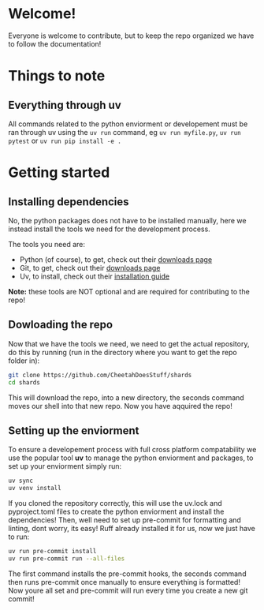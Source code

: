 # Welcome!

Everyone is welcome to contribute, but to keep the repo organized we have to follow the documentation!

# Things to note

## Everything through uv

All commands related to the python enviorment or developement must be ran through uv using the `uv run` command, eg `uv run myfile.py`, `uv run pytest` or `uv run pip install -e .`

# Getting started

## Installing dependencies

No, the python packages does not have to be installed manually, here we instead install the tools we need for the development process.

The tools you need are:
* Python (of course), to get, check out their [downloads page](https://www.python.org/downloads/)
* Git, to get, check out their [downloads page](https://git-scm.com/downloads)
* Uv, to install, check out their [installation guide](https://docs.astral.sh/uv/getting-started/installation/)

**Note:** these tools are NOT optional and are required for contributing to the repo!

## Dowloading the repo

Now that we have the tools we need, we need to get the actual repository, do this by running (run in the directory where you want to get the repo folder in):

```sh
git clone https://github.com/CheetahDoesStuff/shards
cd shards
```

This will download the repo, into a new directory, the seconds command moves our shell into that new repo. Now you have aqquired the repo!

## Setting up the enviorment

To ensure a developement process with full cross platform compatability we use the popular tool **uv** to manage the python enviorment and packages, to set up your enviorment simply run:

```sh
uv sync
uv venv install
```

If you cloned the repository correctly, this will use the uv.lock and pyproject.toml files to create the python enviorment and install the dependencies! Then, well need to set up pre-commit for formatting and linting, dont worry, its easy! Ruff already installed it for us, now we just have to run:

```sh
uv run pre-commit install
uv run pre-commit run --all-files
```

The first command installs the pre-commit hooks, the seconds command then runs pre-commit once manually to ensure everything is formatted! Now youre all set and pre-commit will run every time you create a new git commit!
